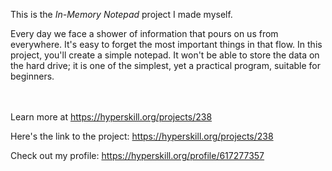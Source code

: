 This is the *In-Memory Notepad* project I made myself.


<p>Every day we face a shower of information that pours on us from everywhere. It's easy to forget the most important things in that flow. In this project, you'll create a simple notepad. It won't be able to store the data on the hard drive; it is one of the simplest, yet a practical program, suitable for beginners.</p><br/><br/>Learn more at <a href="https://hyperskill.org/projects/238?utm_source=ide&utm_medium=ide&utm_campaign=ide&utm_content=project-card">https://hyperskill.org/projects/238</a>

Here's the link to the project: https://hyperskill.org/projects/238

Check out my profile: https://hyperskill.org/profile/617277357